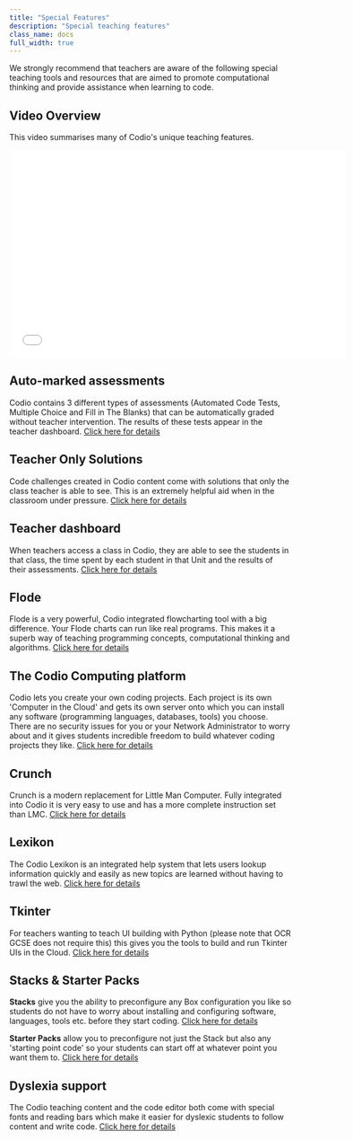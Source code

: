 ```yaml
---
title: "Special Features"
description: "Special teaching features"
class_name: docs
full_width: true
---
```


We strongly recommend that teachers are aware of the following special teaching tools and resources that are aimed to promote computational thinking and provide assistance when learning to code.

## Video Overview
This video summarises many of Codio's unique teaching features.

<div class="video">
<div class="video-wrapper">
<iframe src="//player.vimeo.com/video/138398235" width="600" height="370" frameborder="0" webkitallowfullscreen mozallowflscreen allowfullscreen></iframe>
</div>
</div>

## Auto-marked assessments
Codio contains 3 different types of assessments (Automated Code Tests, Multiple Choice and Fill in The Blanks) that can be automatically graded without teacher intervention. The results of these tests appear in the teacher dashboard.
[Click here for details](/docs/teacher/special/automarked)

## Teacher Only Solutions
Code challenges created in Codio content come with solutions that only the class teacher is able to see. This is an extremely helpful aid when in the classroom under pressure.
[Click here for details](/docs/teacher/special/tsolutions)

## Teacher dashboard
When teachers access a class in Codio, they are able to see the students in that class, the time spent by each student in that Unit and the results of their assessments.
[Click here for details](/docs/teacher/special/tdashboard)

## Flode
Flode is a very powerful, Codio integrated flowcharting tool with a big difference. Your Flode charts can run like real programs. This makes it a superb way of teaching programming concepts, computational thinking and algorithms.
[Click here for details](/docs/teacher/special/flode)

## The Codio Computing platform
Codio lets you create your own coding projects. Each project is its own 'Computer in the Cloud' and gets its own server onto which you can install any software (programming languages, databases, tools) you choose. There are no security issues for you or your Network Administrator to worry about and it gives students incredible freedom to build whatever coding projects they like.
[Click here for details](/docs/teacher/special/boxes)

## Crunch
Crunch is a modern replacement for Little Man Computer. Fully integrated into Codio it is very easy to use and has a more complete instruction set than LMC. 
[Click here for details](/docs/teacher/special/crunch)

## Lexikon
The Codio Lexikon is an integrated help system that lets users lookup information quickly and easily as new topics are learned without having to trawl the web.
[Click here for details](/docs/tuts/lexikon)

## Tkinter
For teachers wanting to teach UI building with Python (please note that OCR GCSE does not require this) this gives you the tools to build and run Tkinter UIs in the Cloud.
[Click here for details](/docs/teacher/special/tkinter)

## Stacks & Starter Packs
**Stacks** give you the ability to preconfigure any Box configuration you like so students do not have to worry about installing and configuring software, languages, tools etc. before they start coding.
[Click here for details](/docs/teacher/special/stacks)

**Starter Packs** allow you to preconfigure not just the Stack but also any 'starting point code' so your students can start off at whatever point you want them to.
[Click here for details](/docs/teacher/special/packs)

## Dyslexia support
The Codio teaching content and the code editor both come with special fonts and reading bars which make it easier for dyslexic students to follow content and write code.
[Click here for details](/docs/teacher/special/dyslexic)
